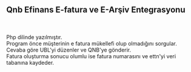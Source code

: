 <h2>Qnb Efinans E-fatura ve E-Arşiv Entegrasyonu</h2>
<br><br>
Php dilinde yazılmıştır. <br>
Program önce müşterinin e fatura mükellefi olup olmadığını sorgular.<br>
Cevaba göre UBL'yi düzenler ve QNB'ye gönderir.<br>
Fatura oluşturma sonucu olumlu ise fatura numarasını ve ettn'yi veri tabanına kaydeder.<br>
